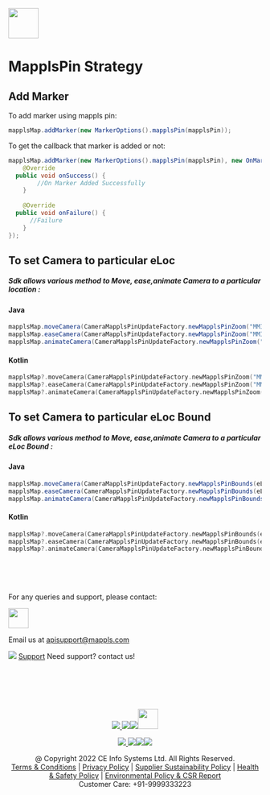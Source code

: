 
[<img src="https://about.mappls.com/images/mappls-b-logo.svg" height="60"/> </p>](https://www.mapmyindia.com/api)

# MapplsPin Strategy

## Add Marker
To add marker using mappls pin:
~~~java
mapplsMap.addMarker(new MarkerOptions().mapplsPin(mapplsPin));
~~~

To get the callback that marker is added or not:
~~~java
mapplsMap.addMarker(new MarkerOptions().mapplsPin(mapplsPin), new OnMarkerAddedListener() {  
    @Override  
  public void onSuccess() {  
        //On Marker Added Successfully  
    }  
  
    @Override  
  public void onFailure() {  
	  //Failure
    }  
});
~~~


## To set Camera to particular eLoc

##### Sdk allows various method to Move, ease,animate Camera to a particular location :

#### Java
~~~java
mapplsMap.moveCamera(CameraMapplsPinUpdateFactory.newMapplsPinZoom("MMI000", 14));  
mapplsMap.easeCamera(CameraMapplsPinUpdateFactory.newMapplsPinZoom("MMI000", 14));  
mapplsMap.animateCamera(CameraMapplsPinUpdateFactory.newMapplsPinZoom("MMI000", 14));
~~~
#### Kotlin
~~~kotlin
mapplsMap?.moveCamera(CameraMapplsPinUpdateFactory.newMapplsPinZoom("MMI000", 14));  
mapplsMap?.easeCamera(CameraMapplsPinUpdateFactory.newMapplsPinZoom("MMI000", 14));  
mapplsMap?.animateCamera(CameraMapplsPinUpdateFactory.newMapplsPinZoom("MMI000", 14));
~~~
## To set Camera to particular eLoc Bound

##### Sdk allows various method to Move, ease,animate Camera to a particular eLoc Bound :

#### Java
~~~java
mapplsMap.moveCamera(CameraMapplsPinUpdateFactory.newMapplsPinBounds(eLocs, 10 , 100, 10, 10));  
mapplsMap.easeCamera(CameraMapplsPinUpdateFactory.newMapplsPinBounds(eLocs, 10 , 100, 10, 10));  
mapplsMap.animateCamera(CameraMapplsPinUpdateFactory.newMapplsPinBounds(eLocs, 10 , 100, 10, 10));
~~~
#### Kotlin
~~~kotlin
mapplsMap?.moveCamera(CameraMapplsPinUpdateFactory.newMapplsPinBounds(eLocs, 10 , 100, 10, 10));  
mapplsMap?.easeCamera(CameraMapplsPinUpdateFactory.newMapplsPinBounds(eLocs, 10 , 100, 10, 10));  
mapplsMap?.animateCamera(CameraMapplsPinUpdateFactory.newMapplsPinBounds(eLocs, 10 , 100, 10, 10));
~~~

<br><br><br>

For any queries and support, please contact: 

[<img src="https://about.mappls.com/images/mappls-logo.svg" height="40"/> </p>](https://about.mappls.com/api/)
Email us at [apisupport@mappls.com](mailto:apisupport@mappls.com)


![](https://www.mapmyindia.com/api/img/icons/support.png)
[Support](https://about.mappls.com/contact/)
Need support? contact us!

<br></br>
<br></br>

[<p align="center"> <img src="https://www.mapmyindia.com/api/img/icons/stack-overflow.png"/> ](https://stackoverflow.com/questions/tagged/mappls-api)[![](https://www.mapmyindia.com/api/img/icons/blog.png)](https://about.mappls.com/blog/)[![](https://www.mapmyindia.com/api/img/icons/gethub.png)](https://github.com/Mappls-api)[<img src="https://mmi-api-team.s3.ap-south-1.amazonaws.com/API-Team/npm-logo.one-third%5B1%5D.png" height="40"/> </p>](https://www.npmjs.com/org/mapmyindia) 



[<p align="center"> <img src="https://www.mapmyindia.com/june-newsletter/icon4.png"/> ](https://www.facebook.com/Mapplsofficial)[![](https://www.mapmyindia.com/june-newsletter/icon2.png)](https://twitter.com/mappls)[![](https://www.mapmyindia.com/newsletter/2017/aug/llinkedin.png)](https://www.linkedin.com/company/mappls/)[![](https://www.mapmyindia.com/june-newsletter/icon3.png)](https://www.youtube.com/channel/UCAWvWsh-dZLLeUU7_J9HiOA)




<div align="center">@ Copyright 2022 CE Info Systems Ltd. All Rights Reserved.</div>

<div align="center"> <a href="https://about.mappls.com/api/terms-&-conditions">Terms & Conditions</a> | <a href="https://about.mappls.com/about/privacy-policy">Privacy Policy</a> | <a href="https://about.mappls.com/pdf/mapmyIndia-sustainability-policy-healt-labour-rules-supplir-sustainability.pdf">Supplier Sustainability Policy</a> | <a href="https://about.mappls.com/pdf/Health-Safety-Management.pdf">Health & Safety Policy</a> | <a href="https://about.mappls.com/pdf/Environment-Sustainability-Policy-CSR-Report.pdf">Environmental Policy & CSR Report</a>

<div align="center">Customer Care: +91-9999333223</div>
